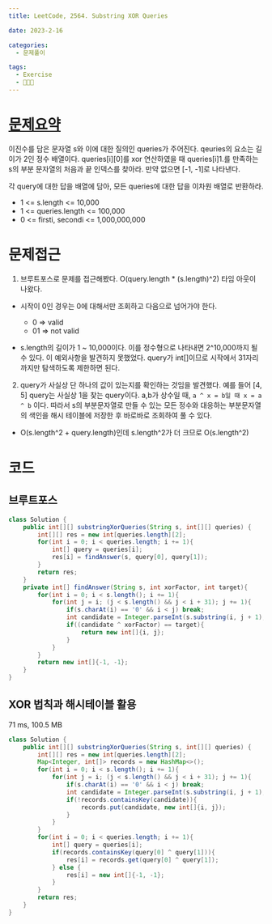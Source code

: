 ```yaml
---
title: LeetCode, 2564. Substring XOR Queries

date: 2023-2-16

categories:
  - 문제풀이

tags:
  - Exercise
  - 🧑🏻‍💻
---
```


# [문제요약](https://leetcode.com/problems/substring-xor-queries/)

이진수를 담은 문자열 s와 이에 대한 질의인 queries가 주어진다. qeuries의 요소는 길이가 2인 정수 배열이다. queries\[i\]\[0\]를 xor 연산하였을 때 queries\[i\]1.를 만족하는 s의 부분 문자열의 처음과 끝 인덱스를 찾아라. 만약 없으면 [-1, -1]로 나타낸다.

각 query에 대한 답을 배열에 담아, 모든 queries에 대한 답을 이차원 배열로 반환하라.

- 1 <= s.length <= 10,000
- 1 <= queries.length <= 100,000
- 0 <= firsti, secondi <= 1,000,000,000

# 문제접근

1. 브루트포스로 문제를 접근해봤다. O(query.length \* (s.length)^2) 타임 아웃이 나왔다.

- 시작이 0인 경우는 0에 대해서만 조회하고 다음으로 넘어가야 한다.

  - 0 => valid
  - 01 => not valid

- s.length의 길이가 1 ~ 10,000이다. 이를 정수형으로 나타내면 2^10,000까지 될 수 있다. 이 예외사항을 발견하지 못했었다. query가 int[]이므로 시작에서 31자리까지만 탐색하도록 제한하면 된다.

2. query가 사실상 단 하나의 값이 있는지를 확인하는 것임을 발견했다. 예를 들어 [4, 5] query는 사실상 1을 찾는 query이다. a,b가 상수일 때, `a ^ x = b일 때 x = a ^ b` 이다. 따라서 s의 부분문자열로 만들 수 있는 모든 정수와 대응하는 부분문자열의 색인을 해시 테이블에 저장한 후 바로바로 조회하여 풀 수 있다.

- O(s.length^2 + query.length)인데 s.length^2가 더 크므로 O(s.length^2)

# 코드

## 브루트포스

```java
class Solution {
    public int[][] substringXorQueries(String s, int[][] queries) {
        int[][] res = new int[queries.length][2];
        for(int i = 0; i < queries.length; i += 1){
            int[] query = queries[i];
            res[i] = findAnswer(s, query[0], query[1]);
        }
        return res;
    }
    private int[] findAnswer(String s, int xorFactor, int target){
        for(int i = 0; i < s.length(); i += 1){
            for(int j = i; (j < s.length() && j < i + 31); j += 1){
                if(s.charAt(i) == '0' && i < j) break;
                int candidate = Integer.parseInt(s.substring(i, j + 1), 2);
                if((candidate ^ xorFactor) == target){
                    return new int[]{i, j};
                }
            }
        }
        return new int[]{-1, -1};
    }
}
```

## XOR 법칙과 해시테이블 활용

71 ms, 100.5 MB

```java
class Solution {
    public int[][] substringXorQueries(String s, int[][] queries) {
        int[][] res = new int[queries.length][2];
        Map<Integer, int[]> records = new HashMap<>();
        for(int i = 0; i < s.length(); i += 1){
            for(int j = i; (j < s.length() && j < i + 31); j += 1){
                if(s.charAt(i) == '0' && i < j) break;
                int candidate = Integer.parseInt(s.substring(i, j + 1), 2);
                if(!records.containsKey(candidate)){
                    records.put(candidate, new int[]{i, j});
                }
            }
        }
        for(int i = 0; i < queries.length; i += 1){
            int[] query = queries[i];
            if(records.containsKey(query[0] ^ query[1])){
                res[i] = records.get(query[0] ^ query[1]);
            } else {
                res[i] = new int[]{-1, -1};
            }
        }
        return res;
    }
}
```
